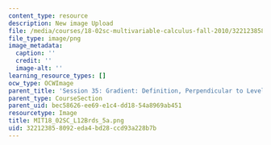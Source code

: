 ```yaml
---
content_type: resource
description: New image Upload
file: /media/courses/18-02sc-multivariable-calculus-fall-2010/322123858092eda4bd28ccd93a228b7b_MIT18_02SC_L12Brds_5a.png
file_type: image/png
image_metadata:
  caption: ''
  credit: ''
  image-alt: ''
learning_resource_types: []
ocw_type: OCWImage
parent_title: 'Session 35: Gradient: Definition, Perpendicular to Level Curves'
parent_type: CourseSection
parent_uid: bec58626-ee69-e1c4-dd18-54a8969ab451
resourcetype: Image
title: MIT18_02SC_L12Brds_5a.png
uid: 32212385-8092-eda4-bd28-ccd93a228b7b
---
```

